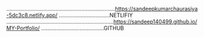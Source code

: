 .......................................................................https://sandeepkumarchaurasiya-5dc3c8.netlify.app/ .................................NETLIFIY
......................................................................https://sandeep140499.github.io/MY-Portfolio/ .........................................GITHUB


